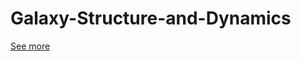 # Galaxy-Structure-and-Dynamics

[See more](https://astroknights.github.io/Galaxy-Structure-and-Dynamics)
